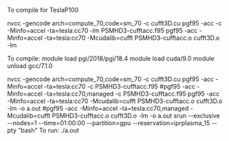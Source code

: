To compile for TeslaP100

nvcc  -gencode arch=compute_70,code=sm_70 -c cufft3D.cu
pgf95 -acc -c -Minfo=accel -ta=tesla:cc70 -lm PSMHD3-cufftacc.f95 
pgf95 -acc -Minfo=accel -ta=tesla:cc70 -Mcudalib=cufft PSMHD3-cufftacc.o cufft3D.o -lm

To compile:
module load pgi/2018/pgi/18.4
module load cuda/9.0
module unload gcc/7.1.0

nvcc  -gencode arch=compute_70,code=sm_70 -c cufft3D.cu
pgf95 -acc -Minfo=accel -ta=tesla:cc70 -c PSMHD3-cufftacc.f95
#pgf95 -acc -Minfo=accel -ta=tesla:cc70,managed -c PSMHD3-cufftacc.f95
pgf95 -acc -Minfo=accel -ta=tesla:cc70 -Mcudalib=cufft PSMHD3-cufftacc.o cufft3D.o -lm -o a.out
#pgf95 -acc -Minfo=accel -ta=tesla:cc70,managed -Mcudalib=cufft PSMHD3-cufftacc.o cufft3D.o -lm -o a.out
srun --exclusive --nodes=1 --time=01:00:00 --partition=gpu --reservation=iprplasma_15 --pty "bash"
To run:
./a.out
